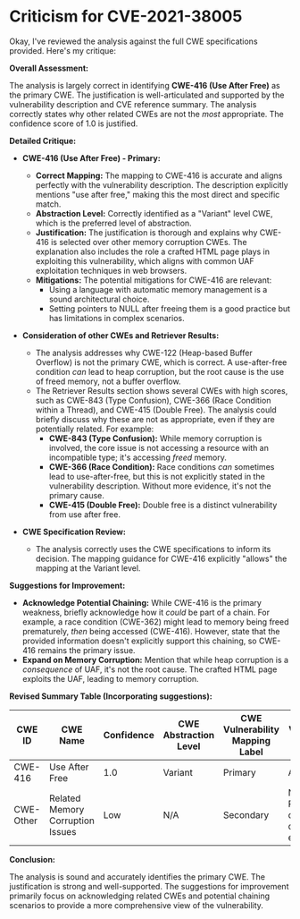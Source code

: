 # Criticism for CVE-2021-38005

Okay, I've reviewed the analysis against the full CWE specifications provided. Here's my critique:

**Overall Assessment:**

The analysis is largely correct in identifying **CWE-416 (Use After Free)** as the primary CWE. The justification is well-articulated and supported by the vulnerability description and CVE reference summary. The analysis correctly states why other related CWEs are not the *most* appropriate.  The confidence score of 1.0 is justified.

**Detailed Critique:**

*   **CWE-416 (Use After Free) - Primary:**
    *   **Correct Mapping:**  The mapping to CWE-416 is accurate and aligns perfectly with the vulnerability description. The description explicitly mentions "use after free," making this the most direct and specific match.
    *   **Abstraction Level:** Correctly identified as a "Variant" level CWE, which is the preferred level of abstraction.
    *   **Justification:** The justification is thorough and explains why CWE-416 is selected over other memory corruption CWEs. The explanation also includes the role a crafted HTML page plays in exploiting this vulnerability, which aligns with common UAF exploitation techniques in web browsers.
    *   **Mitigations:** The potential mitigations for CWE-416 are relevant:
        *   Using a language with automatic memory management is a sound architectural choice.
        *   Setting pointers to NULL after freeing them is a good practice but has limitations in complex scenarios.

*   **Consideration of other CWEs and Retriever Results:**
    *   The analysis addresses why CWE-122 (Heap-based Buffer Overflow) is not the primary CWE, which is correct. A use-after-free condition *can* lead to heap corruption, but the root cause is the use of freed memory, not a buffer overflow.
    *   The Retriever Results section shows several CWEs with high scores, such as CWE-843 (Type Confusion), CWE-366 (Race Condition within a Thread), and CWE-415 (Double Free). The analysis could briefly discuss why these are not as appropriate, even if they are potentially related. For example:
        *   **CWE-843 (Type Confusion):** While memory corruption is involved, the core issue is not accessing a resource with an incompatible type; it's accessing *freed* memory.
        *   **CWE-366 (Race Condition):** Race conditions *can* sometimes lead to use-after-free, but this is not explicitly stated in the vulnerability description.  Without more evidence, it's not the primary cause.
        *   **CWE-415 (Double Free):** Double free is a distinct vulnerability from use after free.

*   **CWE Specification Review:**
    *   The analysis correctly uses the CWE specifications to inform its decision. The mapping guidance for CWE-416 explicitly "allows" the mapping at the Variant level.

**Suggestions for Improvement:**

*   **Acknowledge Potential Chaining:** While CWE-416 is the primary weakness, briefly acknowledge how it *could* be part of a chain. For example, a race condition (CWE-362) might lead to memory being freed prematurely, *then* being accessed (CWE-416). However, state that the provided information doesn't explicitly support this chaining, so CWE-416 remains the primary issue.
*  **Expand on Memory Corruption:** Mention that while heap corruption is a *consequence* of UAF, it's not the root cause. The crafted HTML page exploits the UAF, leading to memory corruption.

**Revised Summary Table (Incorporating suggestions):**

| CWE ID | CWE Name | Confidence | CWE Abstraction Level | CWE Vulnerability Mapping Label | CWE-Vulnerability Mapping Notes |
|---|---|---|---|---|---|
| CWE-416 | Use After Free | 1.0 | Variant | Primary | Allowed |
| CWE-Other | Related Memory Corruption Issues | Low | N/A | Secondary | N/A- Possible consequence of UAF exploitation |

**Conclusion:**

The analysis is sound and accurately identifies the primary CWE. The justification is strong and well-supported. The suggestions for improvement primarily focus on acknowledging related CWEs and potential chaining scenarios to provide a more comprehensive view of the vulnerability.